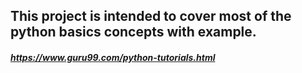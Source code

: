 ## This project is intended to cover most of the python basics concepts with example.

##### https://www.guru99.com/python-tutorials.html